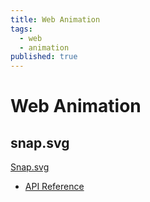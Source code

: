 ```yaml
---
title: Web Animation
tags:
  - web
  - animation
published: true
---
```


# Web Animation

## snap.svg

[Snap.svg](http://snapsvg.io/)

* [API Reference](http://snapsvg.io/docs/)